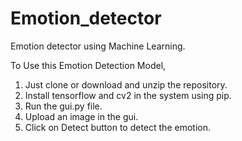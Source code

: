# Emotion_detector
Emotion detector using Machine Learning.

To Use this Emotion Detection Model,
1. Just clone or download and unzip the repository.
2. Install tensorflow and cv2 in the system using pip.
3. Run the gui.py file.
4. Upload an image in the gui.
5. Click on Detect button to detect the emotion.
